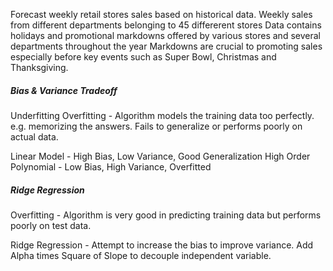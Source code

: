 Forecast weekly retail stores sales based on historical data.
Weekly sales from different departments belonging to 45 differerent stores
Data contains holidays and promotional markdowns offered by various stores and several departments throughout the year
Markdowns are crucial to promoting sales especially before key events such as Super Bowl, Christmas and Thanksgiving.


##### Bias & Variance Tradeoff

Underfitting
Overfitting - Algorithm models the training data too perfectly. e.g. memorizing the answers. Fails to generalize or performs poorly on actual data.

Linear Model - High Bias, Low Variance, Good Generalization
High Order Polynomial  - Low Bias, High Variance, Overfitted


##### Ridge Regression

Overfitting - Algorithm is very good in predicting training data but performs poorly on test data.

Ridge Regression - Attempt to increase the bias to improve variance. Add Alpha times Square of Slope to decouple independent variable.